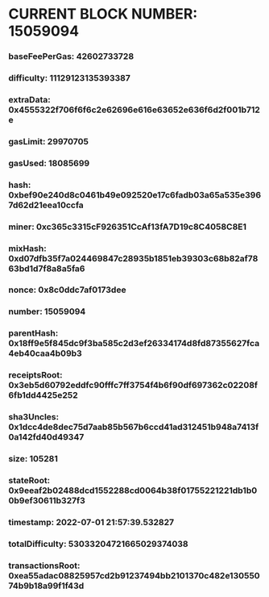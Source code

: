 # CURRENT BLOCK NUMBER: 15059094

### baseFeePerGas: 42602733728
### difficulty: 11129123135393387
### extraData: 0x4555322f706f6f6c2e62696e616e63652e636f6d2f001b712e
### gasLimit: 29970705
### gasUsed: 18085699
### hash: 0xbef90e240d8c0461b49e092520e17c6fadb03a65a535e3967d62d21eea10ccfa
### miner: 0xc365c3315cF926351CcAf13fA7D19c8C4058C8E1
### mixHash: 0xd07dfb35f7a024469847c28935b1851eb39303c68b82af7863bd1d7f8a8a5fa6
### nonce: 0x8c0ddc7af0173dee
### number: 15059094
### parentHash: 0x18ff9e5f845dc9f3ba585c2d3ef26334174d8fd87355627fca4eb40caa4b09b3
### receiptsRoot: 0x3eb5d60792eddfc90fffc7ff3754f4b6f90df697362c02208f6fb1dd4425e252
### sha3Uncles: 0x1dcc4de8dec75d7aab85b567b6ccd41ad312451b948a7413f0a142fd40d49347
### size: 105281
### stateRoot: 0x9eeaf2b02488dcd1552288cd0064b38f01755221221db1b00b9ef30611b327f3
### timestamp: 2022-07-01 21:57:39.532827
### totalDifficulty: 53033204721665029374038
### transactionsRoot: 0xea55adac08825957cd2b91237494bb2101370c482e13055074b9b18a99f1f43d

